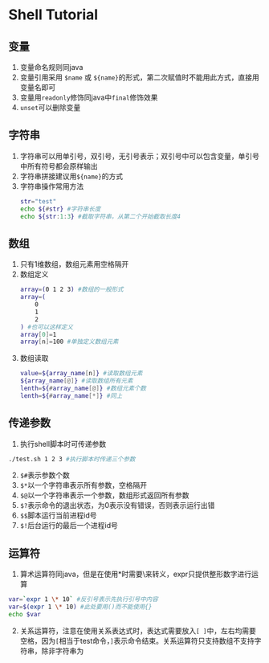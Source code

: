 # Shell Tutorial
## 变量
1. 变量命名规则同java
2. 变量引用采用 ```$name``` 或 ```${name}```的形式，第二次赋值时不能用此方式，直接用变量名即可
3. 变量用```readonly```修饰同java中```final```修饰效果
4. ```unset```可以删除变量
## 字符串
1. 字符串可以用单引号，双引号，无引号表示；双引号中可以包含变量，单引号中所有符号都会原样输出
2. 字符串拼接建议用```${name}```的方式
3. 字符串操作常用方法
    ```bash
    str="test"
    echo ${#str} #字符串长度
    echo ${str:1:3} #截取字符串，从第二个开始截取长度4
    ```
## 数组
1. 只有1维数组，数组元素用空格隔开
2. 数组定义
    ```bash
    array=(0 1 2 3) #数组的一般形式
    array=(
        0
        1
        2
    ) #也可以这样定义
    array[0]=1
    array[n]=100 #单独定义数组元素
    ```
3. 数组读取
    ```bash
    value=${array_name[n]} #读取数组元素
    ${array_name[@]} #读取数组所有元素
    lenth=${#array_name[@]} #数组元素个数
    lenth=${#array_name[*]} #同上
    ```
## 传递参数
1. 执行shell脚本时可传递参数
```bash
./test.sh 1 2 3 #执行脚本时传递三个参数
```
2. ```$#```表示参数个数
3. ```$*```以一个字符串表示所有参数，空格隔开
4. ```$@```以一个字符串表示一个参数，数组形式返回所有参数
5. ```$?```表示命令的退出状态，为0表示没有错误，否则表示运行出错
6. ```$$```脚本运行当前进程id号
7. ```$!```后台运行的最后一个进程id号
## 运算符
1. 算术运算符同java，但是在使用*时需要\来转义，expr只提供整形数字进行运算
```bash
var=`expr 1 \* 10` #反引号表示先执行引号中内容
var=$(expr 1 \* 10) #此处要用()而不能使用{}
echo $var
```
2. 关系运算符，注意在使用关系表达式时，表达式需要放入``` [ ] ```中，左右均需要空格，因为```[```相当于test命令，```]```表示命令结束。关系运算符只支持数组不支持字符串，除非字符串为

